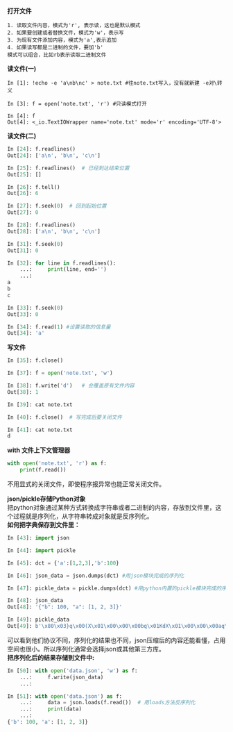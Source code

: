 **打开文件**  
```
1. 读取文件内容，模式为'r', 表示读，这也是默认模式
2. 如果要创建或者替换文件，模式为'w'，表示写
3. 为现有文件添加内容，模式为'a',表示追加
4. 如果读写都是二进制的文件，要加'b'
模式可以组合，比如rb表示读取二进制文件
```  
**读文件(一)**
```
In [1]: !echo -e 'a\nb\nc' > note.txt #往note.txt写入，没有就新建 -e对\转义

In [3]: f = open('note.txt', 'r') #只读模式打开

In [4]: f
Out[4]: <_io.TextIOWrapper name='note.txt' mode='r' encoding='UTF-8'>
```  
**读文件(二)**  
```python
In [24]: f.readlines()
Out[24]: ['a\n', 'b\n', 'c\n']

In [25]: f.readlines()  # 已经到达结束位置
Out[25]: []

In [26]: f.tell()
Out[26]: 6

In [27]: f.seek(0)  # 回到起始位置
Out[27]: 0

In [28]: f.readlines()
Out[28]: ['a\n', 'b\n', 'c\n']

```
```python
In [31]: f.seek(0)
Out[31]: 0

In [32]: for line in f.readlines():
    ...:     print(line, end='')
    ...:     
a
b
c
```
```python
In [33]: f.seek(0)
Out[33]: 0

In [34]: f.read(1) #设置读取的信息量
Out[34]: 'a'
```  

**写文件**  
```python
In [35]: f.close()

In [37]: f = open('note.txt', 'w')

In [38]: f.write('d')   # 会覆盖原有文件内容
Out[38]: 1

In [39]: cat note.txt

In [40]: f.close()  # 写完成后要关闭文件

In [41]: cat note.txt
d
```  
**with 文件上下文管理器**  
```python
with open('note.txt', 'r') as f:
    print(f.read())
```  
不用显式的关闭文件，即使程序报异常也能正常关闭文件。  

**json/pickle存储Python对象**  
把python对象通过某种方式转换成字符串或者二进制的内容，存放到文件里，这个过程就是序列化，从字符串转成对象就是反序列化。  
**如何把字典保存到文件里：**
```python
In [43]: import json

In [44]: import pickle

In [45]: dct = {'a':[1,2,3],'b':100}

In [46]: json_data = json.dumps(dct) #用json模块完成的序列化

In [47]: pickle_data = pickle.dumps(dct) #用python内置的pickle模块完成的序列化 

In [48]: json_data
Out[48]: '{"b": 100, "a": [1, 2, 3]}'

In [49]: pickle_data
Out[49]: b'\x80\x03}q\x00(X\x01\x00\x00\x00bq\x01KdX\x01\x00\x00\x00aq\x02]q\x03(K\x01K\x02K\x03eu.'
```  
可以看到他们协议不同，序列化的结果也不同，json压缩后的内容还能看懂，占用空间也很小。所以序列化通常会选择json或其他第三方库。  
**把序列化后的结果存储到文件中:**  
```python
In [50]: with open('data.json', 'w') as f:
    ...:     f.write(json_data)
    ...:     

In [51]: with open('data.json') as f:
    ...:     data = json.loads(f.read())  # 用loads方法反序列化
    ...:     print(data)
    ...:     
{'b': 100, 'a': [1, 2, 3]}
```  
